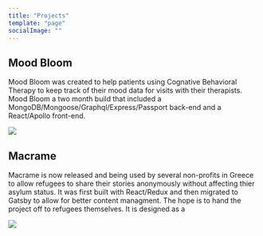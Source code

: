 ```yaml
---
title: "Projects"
template: "page"
socialImage: ""
---
```


## Mood Bloom
Mood Bloom was created to help patients using Cognative Behavioral Therapy to keep track of their mood data for visits with their therapists. Mood Bloom a two month build that included a MongoDB/Mongoose/Graphql/Express/Passport back-end and a React/Apollo front-end.  

![](/media/project_two.jpg/)

## Macrame
Macrame is now released and being used by several non-profits in Greece to allow refugees to share their stories anonymously without affecting thier asylum status.  It was first built with React/Redux and then migrated to Gatsby to allow for better content managment.  The hope is to hand the project off to refugees themselves. It is designed as a 

![](/media/project_one.jpg/)



